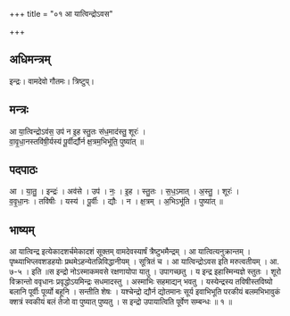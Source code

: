 +++
title = "०१ आ यात्विन्द्रोऽवस"

+++
## अधिमन्त्रम्
इन्द्रः। वामदेवो गौतमः। त्रिष्टुप्।

## मन्त्रः
आ या॒त्विन्द्रोऽव॑स॒ उप॑ न इ॒ह स्तु॒तः स॑ध॒माद॑स्तु॒ शूरः॑ ।  
वा॒वृ॒धा॒नस्तवि॑षी॒र्यस्य॑ पू॒र्वीर्द्यौर्न क्ष॒त्रम॒भिभू॑ति॒ पुष्या॑त् ॥

## पदपाठः
आ । या॒तु॒ । इन्द्रः॑ । अव॑से । उप॑ । नः॒ । इ॒ह । स्तु॒तः । स॒ध॒ऽमात् । अ॒स्तु॒ । शूरः॑ ।  
व॒वृ॒धा॒नः । तवि॑षीः । यस्य॑ । पू॒र्वीः । द्यौः । न । क्ष॒त्रम् । अ॒भिऽभू॑ति । पुष्या॑त् ॥

## भाष्यम्
आ यात्विन्द्र इत्येकादशर्चमेकादशं सूक्तम् वामदेवस्यार्षं त्रैष्टुभमैन्द्रम् । आ यात्वित्यनुक्रान्तम् । पृष्थ्याभिप्लवशडहयोः प्रथमेऽहन्येतन्निविद्धानीयम् । सूत्रितं च । आ यात्विन्द्रोऽवस इति मरुत्वतीयम् । आ. ७-५ । इति ॥स इन्द्रो नोऽस्माकमवसे रक्षणायोपा यातु । उपागच्छतु । य इन्द्र इहास्मिन्यज्ञे स्तुतः । शूरो विक्रान्तो ववृधानः प्रवृद्धोऽयमिन्द्रः सधमादस्तु । अस्माभिः सहमाद्यन् भवतु । यस्येन्द्रस्य तविषीस्तविष्यो बलानि पूर्वीः पूर्व्यो बहूनि । सन्तीति शेषः । यश्चेन्द्रो द्यौर्न द्योतमानः सूर्य इवाभिभूति परकीयं बलमभिभावुकं क्शत्रं स्वकीयं बलं तेजो वा पुष्यात् पुष्यतु । स इन्द्रो उपायात्विति पूर्वेण सम्बन्धः ॥ १ ॥